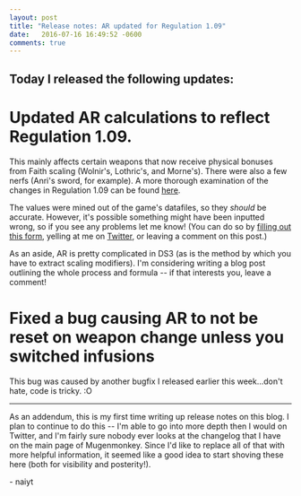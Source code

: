 ```yaml
---
layout: post
title: "Release notes: AR updated for Regulation 1.09"
date:   2016-07-16 16:49:52 -0600
comments: true
---
```


## Today I released the following updates:

# Updated AR calculations to reflect Regulation 1.09.

This mainly affects certain weapons that now receive physical bonuses from Faith scaling (Wolnir's, Lothric's, and Morne's).
There were also a few nerfs (Anri's sword, for example). A more thorough examination of the changes in Regulation 1.09
can be found [here](https://www.reddit.com/r/darksouls3/comments/4qqtpi/app_105_regulation_109_changes_megathread/).

The values were mined out of the game's datafiles, so they *should* be accurate. However, it's possible
something might have been inputted wrong, so if you see any problems let me know! (You can do so
by [filling out this form](http://goo.gl/forms/bLUkmMau5U), yelling at me on [Twitter](https://twitter.com/mugenmonkey),
or leaving a comment on this post.)

As an aside, AR is pretty complicated in DS3 (as is the method by which you have to extract scaling modifiers).
I'm considering writing a blog post outlining the whole process and formula -- if that interests you,
leave a comment!

# Fixed a bug causing AR to not be reset on weapon change unless you switched infusions

This bug was caused by another bugfix I released earlier this week...don't hate, code is tricky. :O

---

As an addendum, this is my first time writing up release notes on this blog. I plan to continue to do this --
I'm able to go into more depth then I would on Twitter, and I'm fairly sure nobody ever looks at
the changelog that I have on the main page of Mugenmonkey. Since I'd like to replace all of that
with more helpful information, it seemed like a good idea to start shoving these here (both for
visibility and posterity!).

\- naiyt
